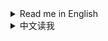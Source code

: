 <details>
<summary>Read me in English</summary>

## Changlog

* 2.3.32
  * `Complete Dyson Sphere Shells instantly`: Fix a crash.
* 2.3.31
  * New feature: `Unlock Dyson Sphere max orbit radius`
  * `Remove metadata consumption record in current game`: Fix implementation
  * Add 3 buttons for creating illegal Dyson Sphere Shells, you must enable `IllegalDysonShellFunctionsEnabled` of `DysonSphere` section in config to see them.
    * `Generate an illegal dyson shell`
    * `Keep max production shells and remove others`
    * `Duplicate shells from that with highest production`
* 2.3.30
  * Fix a warning issue while `No condition build` or `No collision` is enabled.
  * Increase performance for `Finish build immediately` greatly on pasting large blueprints.
* 2.3.29
  * Fix compatibility with game update 0.10.32.25779
* 2.3.28
  * New feature: `Instant hand-craft`.
  * Fix some panels' display while `Infinite Natural Resources` is enabled.
* 2.3.27
  * `Skip bullet period` & `Eject anyway`: Fix compatibility with `Dyson Sphere Program v0.10.32.25496`.
* 2.3.26
  * Refactor codes to adapt to UXAssist 1.2.0
    * You should update UXAssist to 1.2.0 or later before using this version.
  * `Complete Dyson Sphere Shells instantly`: Fix possible wrong production records.
* 2.3.25
  * New feature: `Enable warp without space warpers`
  * New feature: `Wind Turbines do global power coverage`
  * Fix an issue that `Complete Dyson Sphere Shells instantly` does not generate production records for solar sails.
* 2.3.24
  * `Complete Dyson Sphere Shells instantly`: Fix a bug that may cause negative power in some cases
* 2.3.23
  * New feature: `Complete Dyson Sphere Shells instantly`
  * Fix a crash when config panel is opened before game is fully loaded
* 2.3.22
  * Fix `Pump Anywhere`
* 2.3.21
  * `Retrieve/Place items from/to remote planets on logistics control panel`: Items are put back to player's inventory when a slot is removed from the logistics station on remote planet.
  * `Dev Shortcuts`: Camera Pose related shortcurts are working now.
* 2.3.20
  * New feature: `Retrieve/Place items from/to remote planets on logistics control panel`
* 2.3.19
  * New features:
    * `Remove all metadata consumption records`
    * `Remove metadata consumption record in current game`
    * `Clear metadata flag which bans achievements`
* 2.3.18
  * New features:
    * `Teleport to outer space`, this will teleport you to the outer space which is 50 LYs far from the farthest star.
    * `Teleport to selected astronomical`
  * Fix logic of `Unlock techs with key-modifiers`.
  * `No condition build` does not hide rotation info of belts now.
* 2.3.17
  * Make compatible with game version 0.10.30.23292
* 2.3.16
  * Add 2 options to `Belt signal item generation`:
    * `Count generations as production in statistics`
    * `Count removals as consumption in statistics`
  * New feature: `Increase maximum power usage in Logistic Stations and Advanced Mining Machines`
    * Logistic Stations: Increased max charging power to 3GW(ILS) and 600MW(PLS) (10x of original)
    * Advanced Mining Machines: Increased max mining speed to 1000%
* 2.3.15
  * New features:
    * `Instant teleport (like that in Sandbox mode)`
    * `Mecha and Drones/Fleets invicible`
    * `Buildings invicible`
* 2.3.14
  * Remove default shortcut key for `No condition build` and `No collision`, to avoid misoperation. You can still set them in system settings window manually if needed.
  * Fix translation issue.
* 2.3.13
  * Fix a bug that shortcuts are not working and have display issue on settings window.
* 2.3.12
  * Add a shortcut to toggle `No collision`, you can modify the shortcut on system settings window.
  * Add realtime tips when toggling `No condition build` and `No collision` with shortcuts.
* 2.3.11
  * Add a shortcut to toggle `No condition build`, you can modify the shortcut on system settings window. This depends on [UXAssist](https://dsp.thunderstore.io/package/soarqin/UXAssist) 1.0.15 or later.
* 2.3.10
  * Fix following functions not working in new game updates:
    * `Pump Anywhere`
    * `Terraform without enough soil piles`
* 2.3.9
  * Support game version 0.10.28.21219
* 2.3.8
  * Fix a crash on starting new games while `Finish build immediately` is enabled.
  * Fix UI button width.
* 2.3.7
  * Support game version 0.10.28.20759
  * Fix belt signal that items' generation speed is not fit to number set sometimes.
* 2.3.6
  * Support for UXAssist's new function within `Finish build immediately`.
  * Add a warning message when `Build without condition` is enabled.
  * Fix an issue in `Finish build immediately` that some buildings are not finished immediately.
* 2.3.5
  * Fix another crash in `Skip bullet period`.
* 2.3.4
  * Use new tab layout of UXAssist 1.0.2
  * Minor bug fixes
* 2.3.3
  * Fix a crash in `Skip bullet period`.
  * Unlock techs with Alt unlocks VeinUtil to 10000 instead of 7200 now, as bug fixed in UXAssist.
* 2.3.2
  * Birth star options moved to [UniverseGenTweaks](https://dsp.thunderstore.io/package/soarqin/UniverseGenTweaks/)
  * Optimize `Quick absorb`, consumes less CPU time and take turns firing to nodes.
  * `Fast Mining` ensures full output of oil extractors now.
  * Fix issue that `Belt signal generator` not working after switched off then on again.
  * Fix absorption issue by `Quick absorb` and `Skip bullet period` enabled at the same time.
  * Crash fix for some options
* 2.3.1
  * Add UXAssist to dependencies in manifest.
* 2.3.0
  * Move some functions to an individual mod: [UXAssist](https://dsp.thunderstore.io/package/soarqin/UXAssist)
  * Depends on [UXAssist](https://dsp.thunderstore.io/package/soarqin/UXAssist) now, so that config panel is unified with UXAssist.
  * Remove `LCtrl+A` from Dev Shortcuts, to avoid misoperation.
  * Infinite bots/drones/vessels in `Architect mode` now.
* 2.2.7
  * New function: `Construct only nodes but frames`
  * Opening config panel does not close inventory panel now
  * Remove `Input direction conflict` check while using `Remove some build conditions`
  * Fix a bug that prevents `Belt signal alt format` from switching number formats for current belt signals
* 2.2.6
  * New function: `Stop ejectors when available nodes are all filled up`
  * Fix a bug that absorb solar sails on unfinised nodes
* 2.2.5
  * Skip all intermediate states and absorb solar sails instantly while enable `Quick absorb`, `Skip bullet period` and `Skip absorption period` at the same time.
  * Fix a problem that `Quick absorb` does not absorb all solar sails instantly when most nodes are full.
  * Fix crash while using with some mods
* 2.2.4
  * New function: `Enable player actions in globe view`
  * Fix UI bug
* 2.2.3
  * New function: `Remove some build conditions`
  * Fix compatibility with some mods
* 2.2.2
  * New function: `Assign gamesave to currrnet account`
  * New subfunction: `Belt signal alt format`
  * Fix a crash on using `Initialize this Planet`
  * Fix belt build in `Finish build immediately`
* 2.2.1
  * Check condition for miners even when `Build without condition` is enabled.
  * Fix a patch issue that may cause `Build without condition` not working.
* 2.2.0
  * Add some power related functions
  * Add a subfunction to belt signal item generation, which simulates production process of raws and intermediates on statistics
  * Split some functions from Architect mode
* 2.1.0
  * Belt signal item generation
  * Fix window display priority which may cause tips to be covered by main window
* 2.0.0
  * Refactorying codes
  * UI implementation
  * Add a lot of functions
* 1.0.0
  * Initial release

</details>

<details>
<summary>中文读我</summary>

## 更新日志

* 2.3.32
  * `立即完成戴森壳建造`：修复了一个崩溃问题
* 2.3.31
  * 新功能：`解锁戴森球最大轨道半径`
  * `移除当前存档的元数据消耗记录`：修复实现
  * 增加了3个用于制作仙术戴森壳的按钮，你必须在设置文件里开启`DysonSphere`分类的`IllegalDysonShellFunctionsEnabled`才能看到它们
    * `生成单层仙术戴森壳`
    * `保留发电量最高的戴森壳并移除其他戴森壳`
    * `从发电量最高的壳复制戴森壳`
* 2.3.30
  * 修复了启用`无条件建造`或`无碰撞`时的警告问题
  * 粘贴大规模蓝图时大幅提升`立即完成建造`的性能表现
* 2.3.29
  * 修复了与游戏更新0.10.32.25779的兼容性
* 2.3.28
  * 新功能：`快速手动制造`
  * 修复了启用`自然资源采集不消耗`时部分面板的显示问题
* 2.3.27
  * `跳过子弹阶段`和`全球弹射`：修复了与`戴森球计划 v0.10.32.25496`的兼容性
* 2.3.26
  * 重构代码以适应UXAssist 1.2.0
    * 在使用此版本之前，您应先更新UXAssist到1.2.0或更高版本。
  * `立即完成戴森壳建造`：修复了可能导致错误的生产记录的问题
* 2.3.25
  * 新功能：`无需空间翘曲器即可曲速飞行`
  * 新功能：`风力涡轮机供电覆盖全球`
  * 修复了`立即完成戴森壳建造`未生成太阳帆生产记录的问题
* 2.3.24
  * `立即完成戴森壳建造`：修复了在某些情况下可能导致发电为负的问题
* 2.3.23
  * 新功能：`立即完成戴森壳建造`
  * 修复了在游戏完全加载前打开配置面板可能导致的崩溃问题
* 2.3.22
  * 修复了`平地抽水`
* 2.3.21
  * `在物流总控面板上可以从非本地行星取放物品`：当从非本地星球的物流站移除槽位时，物品会放回玩家的背包
  * `开发模式快捷键`：摄像机位(Pose)相关的快捷键现在生效了
* 2.3.20
  * 新功能：`在物流总控面板上可以从非本地行星取放物品`
* 2.3.19
  * 新功能：
    * `移除所有元数据消耗记录`
    * `移除当前存档的元数据消耗记录`
    * `解除当前存档因使用元数据导致的成就限制`
* 2.3.18
  * 新功能：
    * `传送到外太空`，这会将你传送到距离最远星球50光年的外太空
    * `传送到选中天体`
  * 修复了`组合键解锁科技`的逻辑
  * `无条件建造`现在不会隐藏传送带的旋转信息了
* 2.3.17
  * 适配游戏版本0.10.30.23292
* 2.3.16
  * 为`传送带信号物品生成`添加了两个选项：
    * `统计信息里将生成计算为产物`
    * `统计信息里将移除计算为消耗`
  * 新功能：`提升物流塔和大型采矿机的最大功耗`
    * 物流塔：将最大充电功率提高到3GW(星际物流塔)和600MW(行星物流塔)（原来的10倍）
    * 大型采矿机：将最大采矿速度提高到1000%
* 2.3.15
  * 新功能：
    * `快速传送(和沙盒模式一样)`
    * `机甲和战斗无人机无敌`
    * `建筑无敌`
* 2.3.14
  * 移除了`无条件建造`和`无碰撞`的默认快捷键，以避免误操作。如有需要请手动在系统选项窗口中设置。
  * 修复了翻译问题。
* 2.3.13
  * 修复了快捷键无效和设置窗口上的按键显示问题
* 2.3.12
  * 添加了一个快捷键来切换`无碰撞`，你可以在系统设置面板中修改快捷键。
  * 在使用快捷键切换`无条件建造`和`无碰撞`时添加了实时提示信息。
* 2.3.11
  * 添加了一个快捷键来切换`无条件建造`，你可以在系统设置面板中修改快捷键。这依赖于[UXAssist](https://dsp.thunderstore.io/package/soarqin/UXAssist) 1.0.15或更高版本
* 2.3.10
  * 修复了以下功能在新游戏版本中不生效的问题：
    * `平地抽水`
    * `沙土不够时依然可以整改地形`
* 2.3.9
  * 支持游戏版本0.10.28.21219
* 2.3.8
  * 修复了启用`建造秒完成`时开新游戏可能导致崩溃的问题
  * 修复了UI按钮宽度
* 2.3.7
  * 支持游戏版本0.10.28.20759
  * 修复了传送带信号有时候物品生成速度和设置不匹配的问题
* 2.3.6
  * 在`建造秒完成`中支持UXAssist的新功能
  * 在启用`无条件建造`时添加警告信息
  * 修复了`建造秒完成`可能导致部分建筑无法立即完成的问题
* 2.3.5
  * 修复了`跳过子弹阶段`可能导致崩溃的问题
* 2.3.4
  * 使用UXAssist 1.0.2的新页签布局
  * 修复了一些小bug
* 2.3.3
  * 修复了`跳过子弹阶段`可能导致崩溃的问题
  * 使用Alt解锁科技时，现在`矿物利用`的科技解锁到10000级而不是7200级，因为UXAssist已修复对应bug
* 2.3.2
  * 母星系的选项移动到了[UniverseGenTweaks](https://dsp.thunderstore.io/package/soarqin/UniverseGenTweaks/)
  * 优化了`快速吸收`，现在消耗更少的CPU，并且会轮流打向各节点
  * `高速采集`现在可以保证油井的最大产出
  * 修复了`传送带信号物品生成`在选项关闭后再次启用时不生效的问题
  * 修复了`快速吸收`和`跳过子弹阶段`同时启用时可能导致吸收计算错误的问题
  * 修复了一些选项可能导致崩溃的问题
* 2.3.1
  * 在manifest中添加UXAssist到依赖
* 2.3.0
  * 将部分功能移动到单独的mod：[UXAssist](https://dsp.thunderstore.io/package/soarqin/UXAssist)
  * 现在依赖[UXAssist](https://dsp.thunderstore.io/package/soarqin/UXAssist)，因此配置面板与UXAssist合并
  * 从开发模式快捷键中移除`LCtrl+A`，以避免误操作
  * 现在`建筑师模式`中配送机/物流机/物流船也无限了
* 2.2.7
  * 新功能：`只建造节点不建造框架`
  * 打开设置面板时不再关闭背包面板
  * 在`移除部分不影响游戏逻辑的建造条件`启用时移除`输入方向冲突`的检查条件
  * 修复导致`传送带信号替换格式`不切换传送带信号数字格式的问题
* 2.2.6
  * 新功能：`可用节点全部造完时停止弹射`
  * 修复了在未完成的节点上吸收太阳帆的问题
* 2.2.5
  * 在同时启用`快速吸收`、`跳过子弹阶段`和`跳过吸收阶段`时，所有弹射的太阳帆会跳过所有中间环节立即吸收
  * 修复了`快速吸收`在大部分节点已满时无法立即吸收所有太阳帆的问题
  * 修复了与一些mod的兼容性问题
* 2.2.4
  * 新功能：`在行星视图中允许玩家操作`
  * 修复了UI显示问题
* 2.2.3
  * 新功能：`移除部分不影响游戏逻辑的建造条件`
  * 修复了与一些mod的兼容性问题
* 2.2.2
  * 新功能：`将游戏存档绑定给当前账号`
  * 新子功能：`传送带信号替换格式`
  * 修复了`初始化本行星`可能导致崩溃的问题
  * 修复了`建造秒完成`中传送带建造的问题
* 2.2.1
  * 即使在启用`无条件建造`时依然检查矿机的建造条件
  * 修复一个可能导致`无条件建造`不生效的问题
* 2.2.0
  * 添加了一些发电相关功能
  * 为传送带信号物品生成添加了一个子功能，在统计面板模拟了原材料和中间产物的生产过程
  * 从建筑师模式中分离了一些功能
* 2.1.0
  * 传送带信号物品生成
  * 修复窗口显示优先级可能导致提示信息被主窗口遮挡的问题
* 2.0.0
  * 重构代码
  * UI实现
  * 添加了很多功能
* 1.0.0
  * 初始版本

</details>
